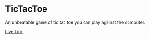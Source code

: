 # TicTacToe
An unbeatable game of tic tac toe you can play against the computer.

[Live Link](https://adamaranha.github.io/Roshambo/)
